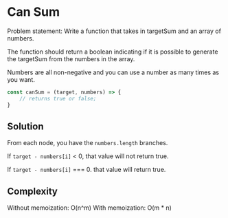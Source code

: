 # Can Sum

Problem statement:
Write a function that takes in targetSum and an array of numbers.

The function should return a boolean indicating if it is possible to generate the targetSum from the numbers in the array.

Numbers are all non-negative and you can use a number as many times as you want.

```javascript
const canSum = (target, numbers) => {
    // returns true or false;
}

```

## Solution

From each node, you have the `numbers.length` branches.

If `target - numbers[i]` < 0, that value will not return true.

If `target - numbers[i]` === 0. that value will return true.

## Complexity

Without memoization: O(n^m)
With memoization: O(m * n)